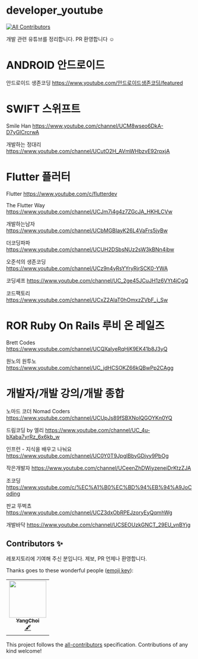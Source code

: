 # developer_youtube
<!-- ALL-CONTRIBUTORS-BADGE:START - Do not remove or modify this section -->
[![All Contributors](https://img.shields.io/badge/all_contributors-1-orange.svg?style=flat-square)](#contributors-)
<!-- ALL-CONTRIBUTORS-BADGE:END -->

개발 관련 유튜브를 정리합니다.
PR 환영합니다 ☺️

# ANDROID 안드로이드

안드로이드 생존코딩
https://www.youtube.com/안드로이드생존코딩/featured

# SWIFT 스위프트

Smile Han
https://www.youtube.com/channel/UCM8wseo6DkA-D7yGlCrcrwA

개발하는 정대리
https://www.youtube.com/channel/UCutO2H_AVmWHbzvE92rpxjA

# Flutter 플러터

Flutter
https://www.youtube.com/c/flutterdev

The Flutter Way
https://www.youtube.com/channel/UCJm7i4g4z7ZGcJA_HKHLCVw

개발하는남자
https://www.youtube.com/channel/UCbMGBIayK26L4VaFrs5jyBw

더코딩파파
https://www.youtube.com/channel/UCUH2DSbsNUz2sW3kBNn4ibw

오준석의 생존코딩
https://www.youtube.com/channel/UCz9n4yRsYYryRjrSCK0-YWA

코딩셰프
https://www.youtube.com/channel/UC_2ge45JCuJH1z6VYt4iCgQ

코드팩토리
https://www.youtube.com/channel/UCxZ2AlaT0hOmxzZVbF_j_Sw

# ROR Ruby On Rails 루비 온 레일즈

Brett Codes
https://www.youtube.com/channel/UCQXaIyeRqHjK9EK41b8J3yQ

원노의 원투노
https://www.youtube.com/channel/UC_jdHCSOKZ66kQBwPp2CAgg

# 개발자/개발 강의/개발 종합

노마드 코더 Nomad Coders
https://www.youtube.com/channel/UCUpJs89fSBXNolQGOYKn0YQ

드림코딩 by 엘리
https://www.youtube.com/channel/UC_4u-bXaba7yrRz_6x6kb_w

인프런 - 지식을 배우고 나눠요
https://www.youtube.com/channel/UC0Y0T9JpgIBbyGDjvy9PbOg

작은개발자
https://www.youtube.com/channel/UCeenZhDWiyzeneiDrKtzZJA

조코딩
https://www.youtube.com/c/%EC%A1%B0%EC%BD%94%EB%94%A9JoCoding

판교 뚜벅쵸
https://www.youtube.com/channel/UCZ3dxObRPEJzoryEyQqmhWg

개발바닥
https://www.youtube.com/channel/UCSEOUzkGNCT_29EU_vnBYjg

## Contributors ✨

레포지토리에 기여해 주신 분입니다. 제보, PR 언제나 환영합니다.

Thanks goes to these wonderful people ([emoji key](https://allcontributors.org/docs/en/emoji-key)):

<!-- ALL-CONTRIBUTORS-LIST:START - Do not remove or modify this section -->
<!-- prettier-ignore-start -->
<!-- markdownlint-disable -->
<table>
  <tr>
    <td align="center"><a href="https://github.com/YangChoi"><img src="https://avatars.githubusercontent.com/u/48708746?v=4?s=100" width="100px;" alt=""/><br /><sub><b>YangChoi</b></sub></a><br /><a href="#content-YangChoi" title="Content">🖋</a></td>
  </tr>
</table>

<!-- markdownlint-restore -->
<!-- prettier-ignore-end -->

<!-- ALL-CONTRIBUTORS-LIST:END -->

This project follows the [all-contributors](https://github.com/all-contributors/all-contributors) specification. Contributions of any kind welcome!